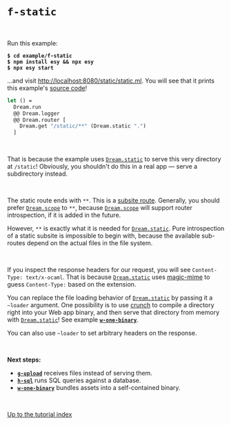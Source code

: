 # `f-static`

<br>

Run this example:

<pre><code><b>$ cd example/f-static</b>
<b>$ npm install esy && npx esy</b>
<b>$ npx esy start</b></code></pre>

...and visit
[http://localhost:8080/static/static.ml](http://localhost:8080/static/static.ml).
You will see that it prints this example's [source
code](https://github.com/aantron/dream/blob/master/example/f-static/static.ml)!

```ocaml
let () =
  Dream.run
  @@ Dream.logger
  @@ Dream.router [
    Dream.get "/static/**" (Dream.static ".")
  ]
```

<br>

That is because the example uses
[`Dream.static`](https://aantron.github.io/dream/#val-static) to serve this
very directory at `/static`! Obviously, you shouldn't do this in a real app
&mdash; serve a subdirectory instead.

<br>

The static route ends with `**`. This is a [subsite
route](https://aantron.github.io/dream/#val-router). Generally, you should
prefer [`Dream.scope`](https://aantron.github.io/dream/#val-scope) to `**`,
because [`Dream.scope`](https://aantron.github.io/dream/#val-scope) will
support router introspection, if it is added in the future.

However, `**` is exactly what it is needed for
[`Dream.static`](https://aantron.github.io/dream/#val-static). Pure
introspection of a static subsite is impossible to begin with, because the
available sub-routes depend on the actual files in the file system.

<br>

If you inspect the response headers for our request, you will see
`Content-Type: text/x-ocaml`. That is because
[`Dream.static`](https://aantron.github.io/dream/#val-static) uses
[magic-mime](https://github.com/mirage/ocaml-magic-mime) to guess
`Content-Type:` based on the extension.

You can replace the file loading behavior of
[`Dream.static`](https://aantron.github.io/dream/#val-static) by passing it a
`~loader` argument. One possibility is to use
[crunch](https://github.com/mirage/ocaml-crunch) to compile a directory right
into your Web app binary, and then serve that directory from memory with
[`Dream.static`](https://aantron.github.io/dream/#val-static)! See example
[**`w-one-binary`**](../w-one-binary#files).

You can also use `~loader` to set arbitrary headers on the response.

<br>

**Next steps:**

- [**`g-upload`**](../g-upload#files) receives files instead of serving them.
- [**`h-sql`**](../h-sql#files) runs SQL queries against a database.
- [**`w-one-binary`**](../w-one-binary#files) bundles assets into a
  self-contained binary.

<br>

[Up to the tutorial index](../#readme)

